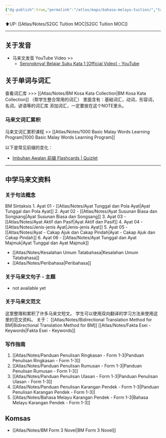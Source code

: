 ```yaml
---
{"dg-publish":true,"permalink":"/atlas/maps/bahasa-melayu-tuition/","tags":["Tuition/BM","map"]}
---
```


⬆️UP: [[Atlas/Notes/S2GC Tuition MOC\|S2GC Tuition MOC]]

---
## 关于发音
- 马来文发音 YouTube Video >>
	- [Seronoknya! Belajar Suku Kata 1 [Official Video] - YouTube](https://youtu.be/_82WvgZO03k?si=x1QlPyNiPebtNexE)

## 关于单词与词汇

查看词汇库 >>> [[Atlas/Notes/BM Kosa Kata Collection\|BM Kosa Kata Collection]] （帮学生整合常用的词汇）
里面含有：基础词汇，动词，形容词，名词，谚语等的词汇库
添加词汇，一定要放在这个NOTE里头。

### 马来文词汇累积
马来文词汇累积课程 >> [[Atlas/Notes/1000 Basic Malay Words Learning Program\|1000 Basic Malay Words Learning Program]]

以下是常见前缀的变化：
- [Imbuhan Awalan 前缀 Flashcards | Quizlet](https://quizlet.com/586904610/imbuhan-awalan-%E5%89%8D%E7%BC%80-flash-cards/?i=1vbzw5&x=1jqt)

---

## 中学马来文资料
### 关于句法概念
BM Sintaksis
	1. Ayat 01 - [[Atlas/Notes/Ayat Tunggal dan Pola Ayat\|Ayat Tunggal dan Pola Ayat]]
	2. Ayat 02 - [[Atlas/Notes/Ayat Susunan Biasa dan Songsang\|Ayat Susunan Biasa dan Songsang]]
	3. Ayat 03 - [[Atlas/Notes/Ayat Aktif dan Pasif\|Ayat Aktif dan Pasif]]
	4. Ayat 04 -  [[Atlas/Notes/Jenis-jenis Ayat\|Jenis-jenis Ayat]]
	5. Ayat 05 - [[Atlas/Notes/Ayat - Cakap Ajuk dan Cakap Pindah\|Ayat - Cakap Ajuk dan Cakap Pindah]]
	6. Ayat 06 - [[Atlas/Notes/Ayat Tunggal dan Ayat Majmuk\|Ayat Tunggal dan Ayat Majmuk]] 

- [[Atlas/Notes/Kesalahan Umum Tatabahasa\|Kesalahan Umum Tatabahasa]]
- [[Atlas/Notes/Peribahasa\|Peribahasa]]
### 关于马来文句子 - 主题
- not available yet

### 关于马来文范文
这里整理和累积了许多马来文短文。
学生可以使用双向翻译的学习方法来使用这里的范文资料。
关于： [[Atlas/Notes/Bidirectional Translation Method for BM\|Bidirectional Translation Method for BM]]
[[Atlas/Notes/Fakta Esei - Keywords\|Fakta Esei - Keywords]]
### 写作指南

1. [[Atlas/Notes/Panduan Penulisan Ringkasan - Form 1-3\|Panduan Penulisan Ringkasan - Form 1-3]]
2. [[Atlas/Notes/Panduan Penulisan Rumusan - Form 1-3\|Panduan Penulisan Rumusan - Form 1-3]]
3. [[Atlas/Notes/Panduan Penulisan Ulasan - Form 1-3\|Panduan Penulisan Ulasan - Form 1-3]]
4. [[Atlas/Notes/Panduan Penulisan Karangan Pendek - Form 1-3\|Panduan Penulisan Karangan Pendek - Form 1-3]]
5. [[Atlas/Notes/Bahasa Melayu Karangan Pendek - Form 1-3\|Bahasa Melayu Karangan Pendek - Form 1-3]]
## Komsas
- [[Atlas/Notes/BM Form 3 Novel\|BM Form 3 Novel]]